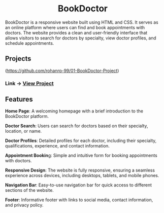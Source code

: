 <div align="center">
    <h1>BookDoctor </h1>
</div>

BookDoctor is a responsive website built using HTML and CSS. It serves as an online platform where users can find and book appointments with doctors. The website provides a clean and user-friendly interface that allows visitors to search for doctors by specialty, view doctor profiles, and schedule appointments.

## Projects

(https://github.com/rohanrp-99/01-BookDoctor-Project)
### Link -> **[View Project ](http://127.0.0.1:5500/index.html)**

<h2>Features</h2>

**Home Page**: A welcoming homepage with a brief introduction to the BookDoctor platform.

**Doctor Search**: Users can search for doctors based on their specialty, location, or name.

**Doctor Profiles**: Detailed profiles for each doctor, including their specialty, qualifications, experience, and contact information.

**Appointment Bookin**g: Simple and intuitive form for booking appointments with doctors.

**Responsive Design**: The website is fully responsive, ensuring a seamless experience across devices, including desktops, tablets, and mobile phones.

**Navigation Bar**: Easy-to-use navigation bar for quick access to different sections of the website.

**Footer**: Informative footer with links to social media, contact information, and privacy policy.

